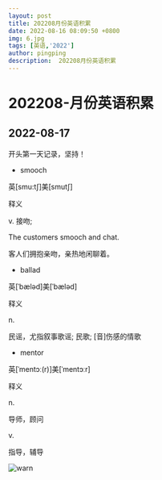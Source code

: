 ```yaml
---
layout: post
title: 202208月份英语积累
date: 2022-08-16 08:09:50 +0800
img: 6.jpg
tags: [英语,'2022']
author: pingping
description:  202208月份英语积累
---
```


# 202208-月份英语积累

## 2022-08-17

开头第一天记录，坚持！

* smooch

英[smu:tʃ]美[smutʃ]

释义

v. 接吻; 

The customers smooch and chat.

客人们拥抱亲吻，亲热地闲聊着。

* ballad

英[ˈbæləd]美[ˈbæləd]

释义

n.

民谣，尤指叙事歌谣; 民歌; [音]伤感的情歌

* mentor

英[ˈmentɔː(r)]美[ˈmentɔːr]

释义

n.

导师，顾问

v.

指导，辅导


![warn]({{site.baseurl}}/images/post/202208/03.jpg)
